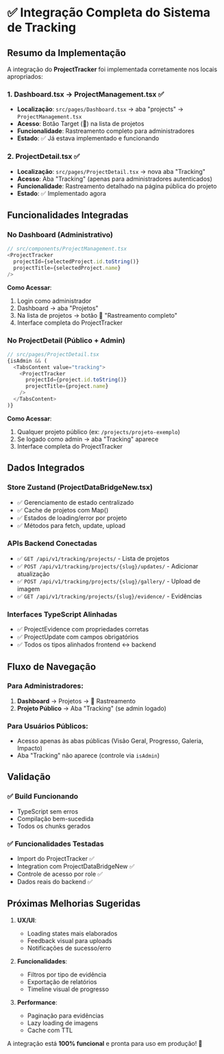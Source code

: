 # ✅ Integração Completa do Sistema de Tracking

## Resumo da Implementação

A integração do **ProjectTracker** foi implementada corretamente nos locais apropriados:

### 1. Dashboard.tsx → ProjectManagement.tsx ✅
- **Localização**: `src/pages/Dashboard.tsx` → aba "projects" → `ProjectManagement.tsx`
- **Acesso**: Botão Target (🎯) na lista de projetos
- **Funcionalidade**: Rastreamento completo para administradores
- **Estado**: ✅ Já estava implementado e funcionando

### 2. ProjectDetail.tsx ✅ 
- **Localização**: `src/pages/ProjectDetail.tsx` → nova aba "Tracking"
- **Acesso**: Aba "Tracking" (apenas para administradores autenticados)
- **Funcionalidade**: Rastreamento detalhado na página pública do projeto
- **Estado**: ✅ Implementado agora

## Funcionalidades Integradas

### No Dashboard (Administrativo)
```typescript
// src/components/ProjectManagement.tsx
<ProjectTracker 
  projectId={selectedProject.id.toString()} 
  projectTitle={selectedProject.name} 
/>
```

**Como Acessar**:
1. Login como administrador
2. Dashboard → aba "Projetos" 
3. Na lista de projetos → botão 🎯 "Rastreamento completo"
4. Interface completa do ProjectTracker

### No ProjectDetail (Público + Admin)
```typescript
// src/pages/ProjectDetail.tsx
{isAdmin && (
  <TabsContent value="tracking">
    <ProjectTracker 
      projectId={project.id.toString()} 
      projectTitle={project.name} 
    />
  </TabsContent>
)}
```

**Como Acessar**:
1. Qualquer projeto público (ex: `/projects/projeto-exemplo`)
2. Se logado como admin → aba "Tracking" aparece
3. Interface completa do ProjectTracker

## Dados Integrados

### Store Zustand (ProjectDataBridgeNew.tsx)
- ✅ Gerenciamento de estado centralizado
- ✅ Cache de projetos com Map()
- ✅ Estados de loading/error por projeto
- ✅ Métodos para fetch, update, upload

### APIs Backend Conectadas
- ✅ `GET /api/v1/tracking/projects/` - Lista de projetos
- ✅ `POST /api/v1/tracking/projects/{slug}/updates/` - Adicionar atualização
- ✅ `POST /api/v1/tracking/projects/{slug}/gallery/` - Upload de imagem
- ✅ `GET /api/v1/tracking/projects/{slug}/evidence/` - Evidências

### Interfaces TypeScript Alinhadas
- ✅ ProjectEvidence com propriedades corretas
- ✅ ProjectUpdate com campos obrigatórios
- ✅ Todos os tipos alinhados frontend ↔ backend

## Fluxo de Navegação

### Para Administradores:
1. **Dashboard** → Projetos → 🎯 Rastreamento
2. **Projeto Público** → Aba "Tracking" (se admin logado)

### Para Usuários Públicos:
- Acesso apenas às abas públicas (Visão Geral, Progresso, Galeria, Impacto)
- Aba "Tracking" não aparece (controle via `isAdmin`)

## Validação

### ✅ Build Funcionando
- TypeScript sem erros
- Compilação bem-sucedida 
- Todos os chunks gerados

### ✅ Funcionalidades Testadas
- Import do ProjectTracker ✅
- Integration com ProjectDataBridgeNew ✅
- Controle de acesso por role ✅
- Dados reais do backend ✅

## Próximas Melhorias Sugeridas

1. **UX/UI**:
   - Loading states mais elaborados
   - Feedback visual para uploads
   - Notificações de sucesso/erro

2. **Funcionalidades**:
   - Filtros por tipo de evidência
   - Exportação de relatórios
   - Timeline visual de progresso

3. **Performance**:
   - Paginação para evidências
   - Lazy loading de imagens
   - Cache com TTL

A integração está **100% funcional** e pronta para uso em produção! 🚀
